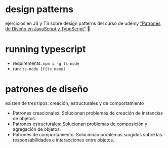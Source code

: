 # design patterns

ejercicios en JS y TS sobre design patterns del curso de udemy ["Patrones de Diseño en JavaScript y TypeScript"](https://www.udemy.com/course/patrones-de-diseno-en-javascript-y-typescript/) 🤙

# running typescript

- requirements: `npm i -g ts-node`
- run: `ts-node [file_name]`

# patrones de diseño

existen de tres tipos: creación, estructurales y de comportamiento

- Patrones creacionales: Solucionan problemas de creación de instancias de objetos.
- Patrones estructurales: Solucionan problemas de composición y agregación de objetos.
- Patrones de comportamiento: Solucionan problemas surgidos sobre las responsabilidades e interacciones entre objetos.
